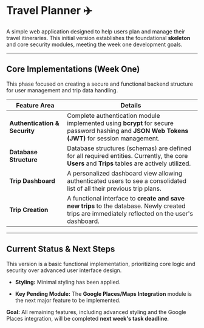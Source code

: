 # Travel Planner ✈️

A simple web application designed to help users plan and manage their travel itineraries. This initial version establishes the foundational **skeleton** and core security modules, meeting the week one development goals.

---

## Core Implementations (Week One)

This phase focused on creating a secure and functional backend structure for user management and trip data handling.

| Feature Area | Details | 
 | ----- | ----- | 
| **Authentication & Security** | Complete authentication module implemented using **bcrypt** for secure password hashing and **JSON Web Tokens (JWT)** for session management. | 
| **Database Structure** | Database structures (schemas) are defined for all required entities. Currently, the core **Users** and **Trips** tables are actively utilized. | 
| **Trip Dashboard** | A personalized dashboard view allowing authenticated users to see a consolidated list of all their previous trip plans. | 
| **Trip Creation** | A functional interface to **create and save new trips** to the database. Newly created trips are immediately reflected on the user's dashboard. | 

---

## Current Status & Next Steps

This version is a basic functional implementation, prioritizing core logic and security over advanced user interface design.

* **Styling:** Minimal styling has been applied.

* **Key Pending Module:** The **Google Places/Maps Integration** module is the next major feature to be implemented.

**Goal:** All remaining features, including advanced styling and the Google Places integration, will be completed **next week's task deadline**.
```eof
